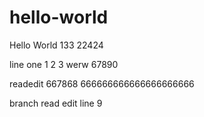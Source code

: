 # hello-world
Hello World 133 22424

line one 1 2 3 werw  67890

readedit  667868
666666666666666666666

branch read edit line 9
